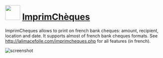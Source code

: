 ﻿# <img src="https://cdn.jsdelivr.net/gh/chtof/chocolatey-packages/manual/imprimcheques/imprimcheques.png" width="48" height="48"/> [ImprimChèques](https://chocolatey.org/packages/imprimcheques)

ImprimCheques allows to print on french bank cheques: amount, recipient, location and date. It supports almost of french bank cheques formats.
See http://lalimacefolle.com/imprimcheques.php for all features (in french).

![screenshot](https://cdn.jsdelivr.net/gh/chtof/chocolatey-packages/manual/imprimcheques/screenshot.png)